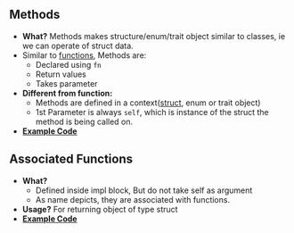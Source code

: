 ## Methods
- **What?** Methods makes structure/enum/trait object similar to classes, ie we can operate of struct data.
- Similar to [functions](..), Methods are:
  - Declared using `fn`
  - Return values
  - Takes parameter
- **Different from function:**
  - Methods are defined in a context([struct](..), enum or trait object)
  - 1st Parameter is always `self`, which is instance of the struct the method is being called on.
- **[Example Code](Code)**

## Associated Functions
- **What?** 
  - Defined inside impl block, But do not take self as argument
  - As name depicts, they are associated with functions.
- **Usage?** For returning object of type struct
- **[Example Code](Code)**
